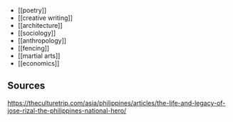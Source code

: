 - [[poetry]]
- [[creative writing]]
- [[architecture]]
- [[sociology]]
- [[anthropology]]
- [[fencing]]
- [[martial arts]]
- [[economics]]

## Sources
https://theculturetrip.com/asia/philippines/articles/the-life-and-legacy-of-jose-rizal-the-philippines-national-hero/
